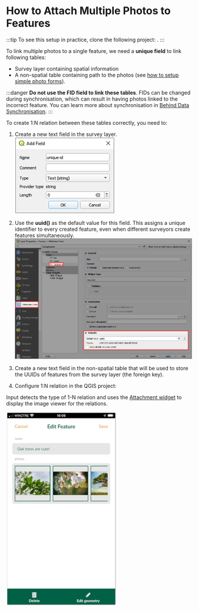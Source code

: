 # How to Attach Multiple Photos to Features

:::tip
To see this setup in practice, clone the following project: <MerginMapsProject id="documentation/forms_multiple_photos" />.
:::

To link multiple photos to a single feature, we need a **unique field** to link following tables:
- Survey layer containing spatial information
- A non-spatial table containing path to the photos (see [how to setup simple photo forms](../settingup_forms_photo.md)).

:::danger
**Do not use the FID field to link these tables**. FIDs can be changed during synchronisation, which can result in having photos linked to the incorrect feature. You can learn more about synchronisation in [Behind Data Synchronisation](../../manage/synchronisation/#synchronisation). 
:::

To create 1:N relation between these tables correctly, you need to:

1. Create a new text field in the survey layer.
![uuid](./uuid-field.png)

2. Use the **uuid()** as the default value for this field. This assigns a unique identifier to every created feature, even when different surveyors create features simultaneously.
![uuid](./uuid-default.png)

3. Create a new text field in the non-spatial table that will be used to store the UUIDs of features from the survey layer (the foreign key).

4. Configure 1:N relation in the QGIS project:

Input detects the type of 1-N relation and uses the [Attachment widget](../settingup_forms_photo.md) to display the image viewer for the relations. 

![Many photos to a single feature](./input_forms_many-photos.png)
